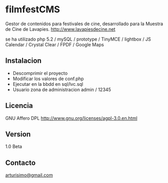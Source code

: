 filmfestCMS
===========

Gestor de contenidos para festivales de cine, desarrollado para la Muestra de Cine de Lavapies. http://www.lavapiesdecine.net

se ha utilizado php 5.2 / mySQL / prototype / TinyMCE / lightbox / JS Calendar / Crystal Clear / FPDF / Google Maps


## Instalacion

* Descomprimir el proyecto
* Modificar los valores de conf.php
* Ejecutar en la bbdd en sql/lvc.sql
* Usuario zona de administracion admin / 12345


## Licencia

GNU Affero DPL http://www.gnu.org/licenses/agpl-3.0.en.html


## Version

1.0 Beta


## Contacto

arturisimo@gmail.com